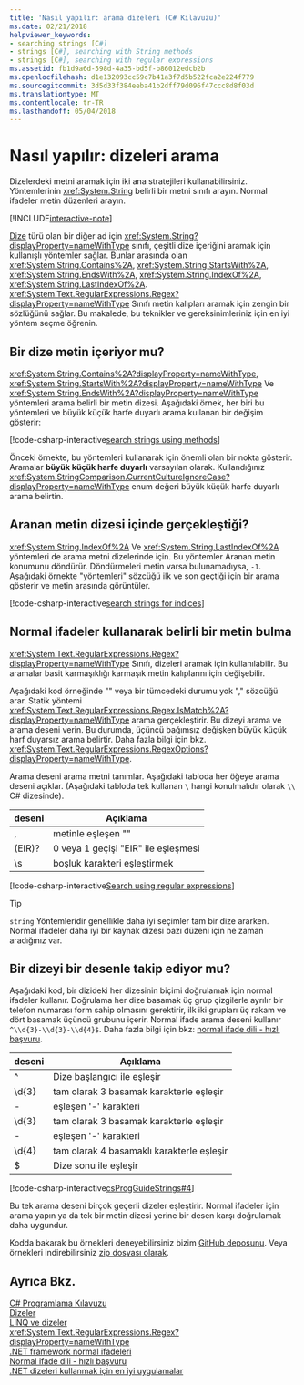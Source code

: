 ```yaml
---
title: 'Nasıl yapılır: arama dizeleri (C# Kılavuzu)'
ms.date: 02/21/2018
helpviewer_keywords:
- searching strings [C#]
- strings [C#], searching with String methods
- strings [C#], searching with regular expressions
ms.assetid: fb1d9a6d-598d-4a35-bd5f-b86012edcb2b
ms.openlocfilehash: d1e132093cc59c7b41a3f7d5b522fca2e224f779
ms.sourcegitcommit: 3d5d33f384eeba41b2dff79d096f47ccc8d8f03d
ms.translationtype: MT
ms.contentlocale: tr-TR
ms.lasthandoff: 05/04/2018
---
```

# <a name="how-to-search-strings"></a>Nasıl yapılır: dizeleri arama

Dizelerdeki metni aramak için iki ana stratejileri kullanabilirsiniz. Yöntemlerinin <xref:System.String> belirli bir metni sınıfı arayın. Normal ifadeler metin düzenleri arayın.

[!INCLUDE[interactive-note](~/includes/csharp-interactive-note.md)]

[Dize](../language-reference/keywords/string.md) türü olan bir diğer ad için <xref:System.String?displayProperty=nameWithType> sınıfı, çeşitli dize içeriğini aramak için kullanışlı yöntemler sağlar. Bunlar arasında olan <xref:System.String.Contains%2A>, <xref:System.String.StartsWith%2A>, <xref:System.String.EndsWith%2A>, <xref:System.String.IndexOf%2A>, <xref:System.String.LastIndexOf%2A>. <xref:System.Text.RegularExpressions.Regex?displayProperty=nameWithType> Sınıfı metin kalıpları aramak için zengin bir sözlüğünü sağlar. Bu makalede, bu teknikler ve gereksinimleriniz için en iyi yöntem seçme öğrenin.

## <a name="does-a-string-contain-text"></a>Bir dize metin içeriyor mu?

<xref:System.String.Contains%2A?displayProperty=nameWithType>, <xref:System.String.StartsWith%2A?displayProperty=nameWithType> Ve <xref:System.String.EndsWith%2A?displayProperty=nameWithType> yöntemleri arama belirli bir metin dizesi. Aşağıdaki örnek, her biri bu yöntemleri ve büyük küçük harfe duyarlı arama kullanan bir değişim gösterir:

[!code-csharp-interactive[search strings using methods](../../../samples/snippets/csharp/how-to/strings/SearchStrings.cs#1)]

Önceki örnekte, bu yöntemleri kullanarak için önemli olan bir nokta gösterir. Aramalar **büyük küçük harfe duyarlı** varsayılan olarak. Kullandığınız <xref:System.StringComparison.CurrentCultureIgnoreCase?displayProperty=nameWithType> enum değeri büyük küçük harfe duyarlı arama belirtin.

## <a name="where-does-the-sought-text-occur-in-a-string"></a>Aranan metin dizesi içinde gerçekleştiği?

<xref:System.String.IndexOf%2A> Ve <xref:System.String.LastIndexOf%2A> yöntemleri de arama metni dizelerinde için. Bu yöntemler Aranan metin konumunu döndürür. Döndürmeleri metin varsa bulunamadıysa, `-1`. Aşağıdaki örnekte "yöntemleri" sözcüğü ilk ve son geçtiği için bir arama gösterir ve metin arasında görüntüler.
  
[!code-csharp-interactive[search strings for indices](../../../samples/snippets/csharp/how-to/strings/SearchStrings.cs#2)]

## <a name="finding-specific-text-using-regular-expressions"></a>Normal ifadeler kullanarak belirli bir metin bulma

<xref:System.Text.RegularExpressions.Regex?displayProperty=nameWithType> Sınıfı, dizeleri aramak için kullanılabilir. Bu aramalar basit karmaşıklığı karmaşık metin kalıplarını için değişebilir.

Aşağıdaki kod örneğinde "" veya bir tümcedeki durumu yok "," sözcüğü arar. Statik yöntemi <xref:System.Text.RegularExpressions.Regex.IsMatch%2A?displayProperty=nameWithType> arama gerçekleştirir. Bu dizeyi arama ve arama deseni verin. Bu durumda, üçüncü bağımsız değişken büyük küçük harf duyarsız arama belirtir. Daha fazla bilgi için bkz. <xref:System.Text.RegularExpressions.RegexOptions?displayProperty=nameWithType>.  

Arama deseni arama metni tanımlar. Aşağıdaki tabloda her öğeye arama deseni açıklar. (Aşağıdaki tabloda tek kullanan `\` hangi konulmalıdır olarak `\\` C# dizesinde).

| deseni  | Açıklama     |
| -------- |-------------|
| ,      | metinle eşleşen "" |
| (EIR)?   | 0 veya 1 geçişi "EIR" ile eşleşmesi |
| \s       | boşluk karakteri eşleştirmek    |
  
[!code-csharp-interactive[Search using regular expressions](../../../samples/snippets/csharp/how-to/strings/SearchStrings.cs#3)]
  
> [!TIP]
> `string` Yöntemleridir genellikle daha iyi seçimler tam bir dize ararken. Normal ifadeler daha iyi bir kaynak dizesi bazı düzeni için ne zaman aradığınız var.

## <a name="does-a-string-follow-a-pattern"></a>Bir dizeyi bir desenle takip ediyor mu?

Aşağıdaki kod, bir dizideki her dizesinin biçimi doğrulamak için normal ifadeler kullanır. Doğrulama her dize basamak üç grup çizgilerle ayrılır bir telefon numarası form sahip olmasını gerektirir, ilk iki grupları üç rakam ve dört basamak üçüncü grubunu içerir. Normal ifade arama deseni kullanır `^\\d{3}-\\d{3}-\\d{4}$`. Daha fazla bilgi için bkz: [normal ifade dili - hızlı başvuru](../../standard/base-types/regular-expression-language-quick-reference.md).

| deseni  | Açıklama                             |
| -------- |-------------------------------------|
| ^        | Dize başlangıcı ile eşleşir |
| \d{3}    | tam olarak 3 basamak karakterle eşleşir  |
| -        | eşleşen '-' karakteri           |
| \d{3}    | tam olarak 3 basamak karakterle eşleşir  |
| -        | eşleşen '-' karakteri           |
| \d{4}    | tam olarak 4 basamaklı karakterle eşleşir  |
| $        | Dize sonu ile eşleşir       |


[!code-csharp-interactive[csProgGuideStrings#4](../../../samples/snippets/csharp/how-to/strings/SearchStrings.cs#4)]

Bu tek arama deseni birçok geçerli dizeler eşleştirir. Normal ifadeler için arama yapın ya da tek bir metin dizesi yerine bir desen karşı doğrulamak daha uygundur.

Kodda bakarak bu örnekleri deneyebilirsiniz bizim [GitHub deposunu](https://github.com/dotnet/samples/tree/master/snippets/csharp/how-to/strings). Veya örnekleri indirebilirsiniz [zip dosyası olarak](https://github.com/dotnet/samples/raw/master/snippets/csharp/how-to/strings.zip).

## <a name="see-also"></a>Ayrıca Bkz.  

 [C# Programlama Kılavuzu](../programming-guide/index.md)  
 [Dizeler](../programming-guide/strings/index.md)  
 [LINQ ve dizeler](../programming-guide/concepts/linq/linq-and-strings.md)   
 <xref:System.Text.RegularExpressions.Regex?displayProperty=nameWithType>     
 [.NET framework normal ifadeleri](../../standard/base-types/regular-expressions.md)   
 [Normal ifade dili - hızlı başvuru](../../standard/base-types/regular-expression-language-quick-reference.md)   
 [.NET dizeleri kullanmak için en iyi uygulamalar](../../standard/base-types/best-practices-strings.md)  
